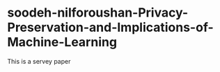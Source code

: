 # soodeh-nilforoushan-Privacy-Preservation-and-Implications-of-Machine-Learning

This is a servey paper 
